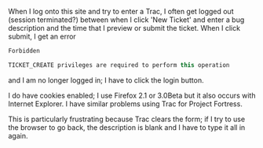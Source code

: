 When I log onto this site and try to enter a Trac, 
I often get logged out (session terminated?) between
when I click 'New Ticket' and enter a bug description
and the time that I preview or submit the ticket.
When I click submit, I get an error 
```scala
Forbidden

TICKET_CREATE privileges are required to perform this operation
```
and I am no longer logged in; I have to click the login button.

I do have cookies enabled; I use Firefox 2.1 or 3.0Beta
but it also occurs with Internet Explorer.
I have similar problems using Trac for Project Fortress.

This is particularly frustrating because Trac clears
the form; if I try to use the browser to go back,
the description is blank and I have to type it all in again.

